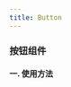 ```yaml
---
title: Button
---
```

### 按钮组件
#### 一. 使用方法 
<ClientOnly>
<button-demos></button-demos>
</ClientOnly>